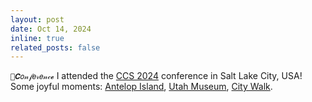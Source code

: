 ```yaml
---
layout: post
date: Oct 14, 2024
inline: true
related_posts: false
---
```


`💛𝑪𝑜𝓃𝒻𝑒𝓇𝑒𝓃𝒸𝓮` I attended the [CCS 2024](https://www.sigsac.org/ccs/CCS2024/) conference in Salt Lake City, USA!    
Some joyful moments: [Antelop Island](/blog/2024/Antelope-Island/), [Utah Museum](/blog/2024/Utah-museum/), [City Walk](/blog/2024/Trip-2-SLC/).

<!-- `💜𝒫𝒶𝓅𝑒𝓇` `🩵𝒜𝔀𝒶𝓇𝒹` `🤍𝒮𝓮𝑟𝓋𝒾𝓬𝓮` `💛𝑪𝑜𝓃𝒻𝑒𝓇𝑒𝓃𝒸𝓮` -->
